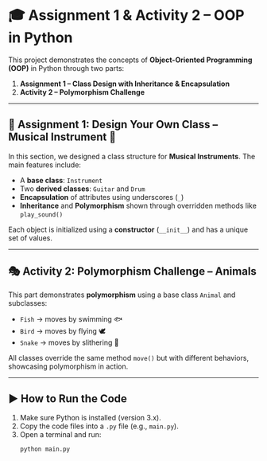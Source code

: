 # 🎓 Assignment 1 & Activity 2 – OOP in Python


This project demonstrates the concepts of **Object-Oriented Programming (OOP)** in Python through two parts:

1. **Assignment 1 – Class Design with Inheritance & Encapsulation**
2. **Activity 2 – Polymorphism Challenge**

---

## 📁 Assignment 1: Design Your Own Class – Musical Instrument 🎸

In this section, we designed a class structure for **Musical Instruments**. The main features include:

- A **base class**: `Instrument`
- Two **derived classes**: `Guitar` and `Drum`
- **Encapsulation** of attributes using underscores (`_`)
- **Inheritance** and **Polymorphism** shown through overridden methods like `play_sound()`

Each object is initialized using a **constructor** (`__init__`) and has a unique set of values.

---

## 🎭 Activity 2: Polymorphism Challenge – Animals

This part demonstrates **polymorphism** using a base class `Animal` and subclasses:

- `Fish` → moves by swimming 🐟  
- `Bird` → moves by flying 🕊️  
- `Snake` → moves by slithering 🐍  

All classes override the same method `move()` but with different behaviors, showcasing polymorphism in action.

---

## ▶️ How to Run the Code

1. Make sure Python is installed (version 3.x).
2. Copy the code files into a `.py` file (e.g., `main.py`).
3. Open a terminal and run:
   ```bash
   python main.py
